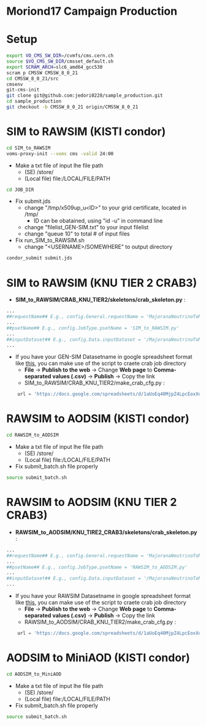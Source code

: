 Moriond17 Campaign Production
====

# Setup
```bash
export VO_CMS_SW_DIR=/cvmfs/cms.cern.ch
source $VO_CMS_SW_DIR/cmsset_default.sh
export SCRAM_ARCH=slc6_amd64_gcc530
scram p CMSSW CMSSW_8_0_21
cd CMSSW_8_0_21/src
cmsenv
git-cms-init
git clone git@github.com:jedori0228/sample_production.git
cd sample_production
git checkout -b CMSSW_8_0_21 origin/CMSSW_8_0_21
```

# SIM to RAWSIM (KISTI condor)
```bash
cd SIM_to_RAWSIM
voms-proxy-init --voms cms -valid 24:00
```
* Make a txt file of input lhe file path
  * (SE)  /store/<SOMEWHERE>
  * (Local file) file:/LOCAL/FILE/PATH
```bash
cd JOB_DIR
```
* Fix submit.jds
  * change "/tmp/x509up_u\<ID\>" to your grid certificate, located in /tmp/
    * ID can be obatained, using "id -u" in command line
  * change "filelist_GEN-SIM.txt" to your input filelist
  * change "queue 10" to total # of input files
* Fix run_SIM_to_RAWSIM.sh
  * change "\<USERNAME\>/SOMEWHERE" to output directory
```bash
condor_submit submit.jds
```

# SIM to RAWSIM (KNU TIER 2 CRAB3)

* **SIM_to_RAWSIM/CRAB_KNU_TIER2/skeletons/crab_skeleton.py** :
```python
...
##requestName## E.g., config.General.requestName = 'MajoranaNeutrinoToMuMuMu_M-40_CMSSW_8_0_21_RAWSIM'
...
##psetName## E.g., config.JobType.psetName = 'SIM_to_RAWSIM.py'
...
##inputDataset## E.g., config.Data.inputDataset = '/MajoranaNeutrinoToMuMuMu_M-150/jskim-CMSSW_7_1_18_GEN-SIM-c2345211336d5844e3ea1a8a7fbfc845/USER'
...
```
* If you have your GEN-SIM Datasetname in google spreadsheet format like [this](https://docs.google.com/spreadsheets/d/1aUoEq40MjpZ4LpcEoxXdd9-prrDmJkWWgeKPLPsmBhk/edit?usp=sharing), you can make use of the script to craete crab job directory
  * **File** -> **Publish to the web** -> Change **Web page** to **Comma-separated values (.csv)** -> **Publish** -> Copy the link
  * SIM_to_RAWSIM/CRAB_KNU_TIER2/make_crab_cfg.py :
```python
    url = 'https://docs.google.com/spreadsheets/d/1aUoEq40MjpZ4LpcEoxXdd9-prrDmJkWWgeKPLPsmBhk/pub?gid=0&single=true&output=csv'
```

# RAWSIM to AODSIM (KISTI condor)
```bash
cd RAWSIM_to_AODSIM
```
* Make a txt file of input lhe file path
  * (SE)  /store/<SOMEWHERE>
  * (Local file) file:/LOCAL/FILE/PATH
* Fix submit_batch.sh file properly
```bash
source submit_batch.sh
```

# RAWSIM to AODSIM (KNU TIER 2 CRAB3)

* **RAWSIM_to_AODSIM/KNU_TIRE2_CRAB3/skeletons/crab_skeleton.py** :
```python
...
##requestName## E.g., config.General.requestName = 'MajoranaNeutrinoToMuMuMu_M-40_CMSSW_8_0_21_AODSIM'
...
##psetName## E.g., config.JobType.psetName = 'RAWSIM_to_AODSIM.py'
...
##inputDataset## E.g., config.Data.inputDataset = '/MajoranaNeutrinoToMuMuMu_M-5/jskim-CMSSW_8_0_21_RAWSIM-16ca0fac1b892ff3c3d45d801745cbbf/USER'
...
```
* If you have your RAWSIM Datasetname in google spreadsheet format like [this](https://docs.google.com/spreadsheets/d/1aUoEq40MjpZ4LpcEoxXdd9-prrDmJkWWgeKPLPsmBhk/edit?usp=sharing), you can make use of the script to craete crab job directory
  * **File** -> **Publish to the web** -> Change **Web page** to **Comma-separated values (.csv)** -> **Publish** -> Copy the link
  * RAWSIM_to_AODSIM/CRAB_KNU_TIER2/make_crab_cfg.py :
```python
    url = 'https://docs.google.com/spreadsheets/d/1aUoEq40MjpZ4LpcEoxXdd9-prrDmJkWWgeKPLPsmBhk/pub?gid=0&single=true&output=csv'
```

# AODSIM to MiniAOD (KISTI condor)
```bash
cd AODSIM_to_MiniAOD
```
* Make a txt file of input lhe file path
  * (SE)  /store/<SOMEWHERE>
  * (Local file) file:/LOCAL/FILE/PATH
* Fix submit_batch.sh file properly
```bash
source submit_batch.sh
